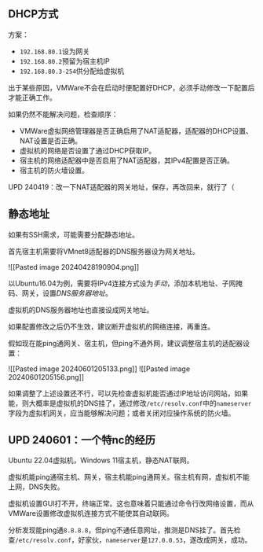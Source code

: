 
## DHCP方式

方案：
- `192.168.80.1`设为网关
- `192.168.80.2`预留为宿主机IP
- `192.168.80.3-254`供分配给虚拟机

出于某些原因，VMWare不会在启动时便配置好DHCP，必须手动修改一下配置后才能正确工作。

如果仍然不能解决问题，检查顺序：
- VMWare虚拟网络管理器是否正确启用了NAT适配器，适配器的DHCP设置、NAT设置是否正确。
- 虚拟机的网络是否设置了通过DHCP获取IP。
- 宿主机的网络适配器中是否启用了NAT适配器，其IPv4配置是否正确。
- 宿主机的防火墙设置。

UPD 240419：改一下NAT适配器的网关地址，保存，再改回来，就行了（

## 静态地址

如果有SSH需求，可能需要分配静态地址。

首先宿主机需要将VMnet8适配器的DNS服务器设为网关地址。

![[Pasted image 20240428190904.png]]

以Ubuntu16.04为例，需要将IPv4连接方式设为*手动*，添加本机地址、子网掩码、网关，设置*DNS服务器地址*。

虚拟机的DNS服务器地址也直接设成网关地址。

如果配置修改之后仍不生效，建议断开虚拟机的网络连接，再重连。

假如现在能ping通网关、宿主机，但ping不通外网，建议调整宿主机的适配器设置：

![[Pasted image 20240601205133.png]]
![[Pasted image 20240601205156.png]]

如果调整了上述设置还不行，可以先检查虚拟机能否通过IP地址访问网站，如果能，则大概率是虚拟机的DNS挂了，通过修改`/etc/resolv.conf`中的`nameserver`字段为虚拟机网关，应当能够解决问题；或者关闭对应操作系统的防火墙。

## UPD 240601：一个特nc的经历

Ubuntu 22.04虚拟机，Windows 11宿主机，静态NAT联网。

虚拟机能ping通宿主机、网关，宿主机能ping通网关。宿主机有网，虚拟机不能上网，DNS失败。

虚拟机设置GUI打不开，终端正常。这也意味着只能通过命令行改网络设置，而从VMWare设置修改虚拟机连接方式不能使其自动联网。

分析发现能ping通`8.8.8.8`，但ping不通任意网址，推测是DNS挂了。首先检查`/etc/resolv.conf`，好家伙，`nameserver`是`127.0.0.53`，遂改成网关，成功。